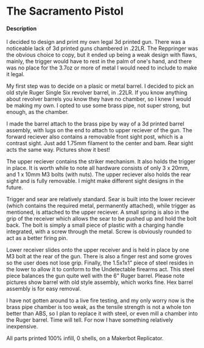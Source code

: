 # The Sacramento Pistol


#### Description


I decided to design and print my own legal 3d printed gun. There was a noticeable lack of 3d printed guns chambered in .22LR. The Reppringer was the obvious choice to copy, but it ended up being a weak design with flaws, mainly, the trigger would have to rest in the palm of one's hand, and there was no place for the 3.7oz or more of metal I would need to include to make it legal. 

My first step was to decide on a plasic or metal barrel. I decided to pick an old style Ruger Single Six revolver barrel, in .22LR. If you know anything about revolver barrels you know they have no chamber, so I knew I would be making my own. I opted to use some brass pipe, not super strong, but enough, as the chamber. 

I made the barrel attach to the brass pipe by way of a 3d printed barrel assembly, with lugs on the end to attach to upper reciever of the gun. The forward reciever also contains a removable front sight post, which is a contrast sight. Just add 1.75mm filament to the center and bam. Rear sight acts the same way. Pictures show it best! 

The upper reciever contains the striker mechanism. It also holds the trigger in place. It is worth while to note all hardware consists of only 3 x 20mm, and 1 x 10mm M3 bolts (with nuts). The upper reciever also holds the rear sight and is fully removable. I might make different sight designs in the future. 

Trigger and sear are relatively standard. Sear is built into the lower reciever (which contains the required metal, permanently attached), while trigger as mentioned, is attached to the upper reciever. A small spring is also in the grip of the receiver which allows the sear to be pushed up and hold the bolt back. The bolt is simply a small piece of plastic with a charging handle integrated, with a screw through the metal. Screw is obviously rounded to act as a better firing pin. 

Lower receiver slides onto the upper receiver and is held in place by one M3 bolt at the rear of the gun. There is also a finger rest and some groves so the user does not lose grip. Finally, the 1.5x1x1" piece of steel resides in the lower to allow it to conform to the Undetectable firearms act. This steel piece balances the gun quite well with the 6" Ruger barrel. Please note pictures show barrel with old style assembly, which works fine. Hex barrel assembly is for easy removal. 

I have not gotten around to a live fire testing, and my only worry now is the brass pipe chamber is too weak, as the tensile strength is not a whole ton better than ABS, so I plan to replace it with steel, or even mill a chamber into the Ruger barrel. Time will tell. For now I have something relatively inexpensive. 

All parts printed 100% infill, 0 shells, on a Makerbot Replicator. 
